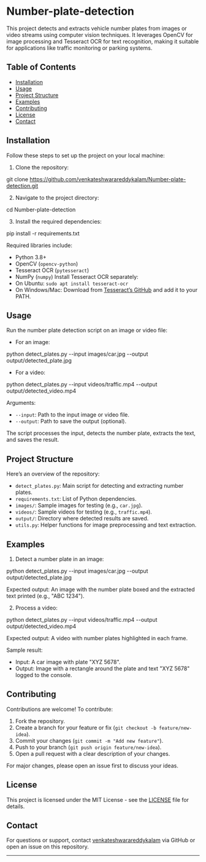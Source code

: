 # Number-plate-detection

This project detects and extracts vehicle number plates from images or video streams using computer vision techniques. It leverages OpenCV for image processing and Tesseract OCR for text recognition, making it suitable for applications like traffic monitoring or parking systems.

## Table of Contents

- [Installation](#installation)
- [Usage](#usage)
- [Project Structure](#project-structure)
- [Examples](#examples)
- [Contributing](#contributing)
- [License](#license)
- [Contact](#contact)

## Installation

Follow these steps to set up the project on your local machine:

1. Clone the repository:

git clone https://github.com/venkateshwarareddykalam/Number-plate-detection.git

2. Navigate to the project directory:

cd Number-plate-detection

3. Install the required dependencies:

pip install -r requirements.txt

Required libraries include:
- Python 3.8+
- OpenCV (`opencv-python`)
- Tesseract OCR (`pytesseract`)
- NumPy (`numpy`)
Install Tesseract OCR separately:
- On Ubuntu: `sudo apt install tesseract-ocr`
- On Windows/Mac: Download from [Tesseract’s GitHub](https://github.com/tesseract-ocr/tesseract) and add it to your PATH.

## Usage

Run the number plate detection script on an image or video file:

- For an image:

python detect_plates.py --input images/car.jpg --output output/detected_plate.jpg

- For a video:

python detect_plates.py --input videos/traffic.mp4 --output output/detected_video.mp4


Arguments:
- `--input`: Path to the input image or video file.
- `--output`: Path to save the output (optional).

The script processes the input, detects the number plate, extracts the text, and saves the result.

## Project Structure

Here’s an overview of the repository:

- `detect_plates.py`: Main script for detecting and extracting number plates.
- `requirements.txt`: List of Python dependencies.
- `images/`: Sample images for testing (e.g., `car.jpg`).
- `videos/`: Sample videos for testing (e.g., `traffic.mp4`).
- `output/`: Directory where detected results are saved.
- `utils.py`: Helper functions for image preprocessing and text extraction.

## Examples

1. Detect a number plate in an image:

python detect_plates.py --input images/car.jpg --output output/detected_plate.jpg

Expected output: An image with the number plate boxed and the extracted text printed (e.g., "ABC 1234").

2. Process a video:

python detect_plates.py --input videos/traffic.mp4 --output output/detected_video.mp4

Expected output: A video with number plates highlighted in each frame.

Sample result:
- Input: A car image with plate "XYZ 5678".
- Output: Image with a rectangle around the plate and text "XYZ 5678" logged to the console.

## Contributing

Contributions are welcome! To contribute:

1. Fork the repository.
2. Create a branch for your feature or fix (`git checkout -b feature/new-idea`).
3. Commit your changes (`git commit -m "Add new feature"`).
4. Push to your branch (`git push origin feature/new-idea`).
5. Open a pull request with a clear description of your changes.

For major changes, please open an issue first to discuss your ideas.

## License

This project is licensed under the MIT License - see the [LICENSE](LICENSE) file for details.

## Contact

For questions or support, contact [venkateshwarareddykalam](https://github.com/venkateshwarareddykalam) via GitHub or open an issue on this repository.

---